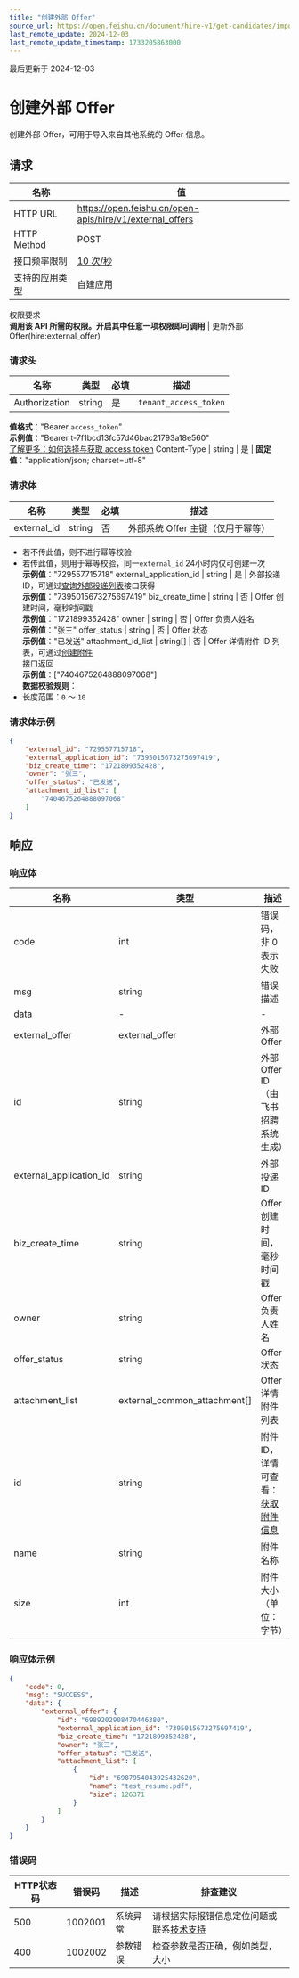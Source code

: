 ```yaml
---
title: "创建外部 Offer"
source_url: https://open.feishu.cn/document/hire-v1/get-candidates/import-external-system-information/import-external-offer-info/create
last_remote_update: 2024-12-03
last_remote_update_timestamp: 1733205863000
---
```

最后更新于 2024-12-03

# 创建外部 Offer

创建外部 Offer，可用于导入来自其他系统的 Offer 信息。

## 请求
名称 | 值
---|---
HTTP URL | https://open.feishu.cn/open-apis/hire/v1/external_offers
HTTP Method | POST
接口频率限制 | [10 次/秒](https://open.feishu.cn/document/ukTMukTMukTM/uUzN04SN3QjL1cDN)
支持的应用类型 | 自建应用
权限要求  
            **调用该 API 所需的权限。开启其中任意一项权限即可调用** | 更新外部 Offer(hire:external_offer)

### 请求头

名称 | 类型 | 必填 | 描述
--- | --- | --- | ---
Authorization | string | 是 | `tenant_access_token`  
**值格式**："Bearer `access_token`"  
**示例值**："Bearer t-7f1bcd13fc57d46bac21793a18e560"  
[了解更多：如何选择与获取 access token](https://open.feishu.cn/document/uAjLw4CM/ugTN1YjL4UTN24CO1UjN/trouble-shooting/how-to-choose-which-type-of-token-to-use)
Content-Type | string | 是 | **固定值**："application/json; charset=utf-8"

### 请求体

名称 | 类型 | 必填 | 描述
--- | --- | --- | ---
external_id | string | 否 | 外部系统 Offer 主键（仅用于幂等）  
- 若不传此值，则不进行幂等校验  
- 若传此值，则用于幂等校验，同一`external_id` 24小时内仅可创建一次  
**示例值**："729557715718"
external_application_id | string | 是 | 外部投递 ID，可通过[查询外部投递列表](https://open.feishu.cn/document/ukTMukTMukTM/uMzM1YjLzMTN24yMzUjN/hire-v1/external_application/list)接口获得  
**示例值**："7395015673275697419"
biz_create_time | string | 否 | Offer 创建时间，毫秒时间戳  
**示例值**："1721899352428"
owner | string | 否 | Offer 负责人姓名  
**示例值**："张三"
offer_status | string | 否 | Offer 状态  
**示例值**："已发送"
attachment_id_list | string\[\] | 否 | Offer 详情附件 ID 列表，可通过[创建附件](https://open.feishu.cn/document/ukTMukTMukTM/uIDN1YjLyQTN24iM0UjN/create_attachment)  
接口返回  
**示例值**：["7404675264888097068"]  
**数据校验规则**：  
- 长度范围：`0` ～ `10`

### 请求体示例
```json
{
    "external_id": "729557715718",
    "external_application_id": "7395015673275697419",
    "biz_create_time": "1721899352428",
    "owner": "张三",
    "offer_status": "已发送",
    "attachment_id_list": [
        "7404675264888097068"
    ]
}
```

## 响应

### 响应体

名称 | 类型 | 描述
--- | --- | ---
code | int | 错误码，非 0 表示失败
msg | string | 错误描述
data | \- | \-
external_offer | external_offer | 外部 Offer
id | string | 外部 Offer ID（由飞书招聘系统生成）
external_application_id | string | 外部投递 ID
biz_create_time | string | Offer 创建时间，毫秒时间戳
owner | string | Offer 负责人姓名
offer_status | string | Offer 状态
attachment_list | external_common_attachment\[\] | Offer 详情附件列表
id | string | 附件 ID，详情可查看：[获取附件信息](https://open.feishu.cn/document/ukTMukTMukTM/uMzM1YjLzMTN24yMzUjN/hire-v1/attachment/get)
name | string | 附件名称
size | int | 附件大小（单位：字节）

### 响应体示例
```json
{
    "code": 0,
    "msg": "SUCCESS",
    "data": {
        "external_offer": {
            "id": "6989202908470446380",
            "external_application_id": "7395015673275697419",
            "biz_create_time": "1721899352428",
            "owner": "张三",
            "offer_status": "已发送",
            "attachment_list": [
                {
                    "id": "6987954043925432620",
                    "name": "test_resume.pdf",
                    "size": 126371
                }
            ]
        }
    }
}
```

### 错误码

HTTP状态码 | 错误码 | 描述 | 排查建议
--- | --- | --- | ---
500 | 1002001 | 系统异常 | 请根据实际报错信息定位问题或联系[技术支持](https://applink.feishu.cn/TLJpeNdW)
400 | 1002002 | 参数错误 | 检查参数是否正确，例如类型，大小

